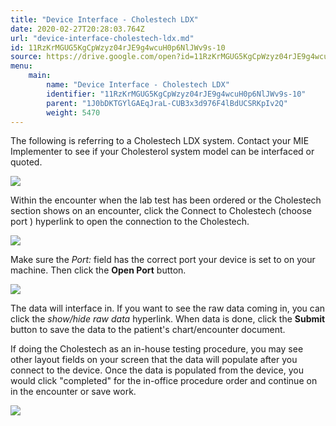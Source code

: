 ```yaml
---
title: "Device Interface - Cholestech LDX"
date: 2020-02-27T20:28:03.764Z
url: "device-interface-cholestech-ldx.md"
id: 11RzKrMGUG5KgCpWzyz04rJE9g4wcuH0p6NlJWv9s-10
source: https://drive.google.com/open?id=11RzKrMGUG5KgCpWzyz04rJE9g4wcuH0p6NlJWv9s-10
menu:
    main:
        name: "Device Interface - Cholestech LDX"
        identifier: "11RzKrMGUG5KgCpWzyz04rJE9g4wcuH0p6NlJWv9s-10"
        parent: "1J0bDKTGYlGAEqJraL-CUB3x3d976F4lBdUCSRKpIv2Q"
        weight: 5470
---
```

The following is referring to a Cholestech LDX system. Contact your MIE Implementer to see if your Cholesterol system model can be interfaced or quoted.

![](external_files/c1273eb6ef0bca67c9cc248faf7b5c4b.png)

Within the encounter when the lab test has been ordered or the Cholestech section shows on an encounter, click the Connect to Cholestech (choose port ) hyperlink to open the connection to the Cholestech.

![](external_files/deda223d0ee5523d0730f676528cebdd.png)

Make sure the *Port:* field has the correct port your device is set to on your machine. Then click the **Open Port** button.

![](external_files/c189699725367239819d3c6b7ae892e8.png)

The data will interface in. If you want to see the raw data coming in, you can click the *show/hide raw data* hyperlink. When data is done, click the **Submit** button to save the data to the patient's chart/encounter document.

If doing the Cholestech as an in-house testing procedure, you may see other layout fields on your screen that the data will populate after you connect to the device. Once the data is populated from the device, you would click "completed" for the in-office procedure order and continue on in the encounter or save work.

![](external_files/476c1eac5049a97d0b03152901abdbed.png)

